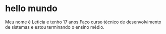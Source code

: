# hello mundo
Meu nome é Leticia e tenho 17 anos.Faço curso técnico de desenvolvimento de sistemas e estou terminando o ensino médio.


